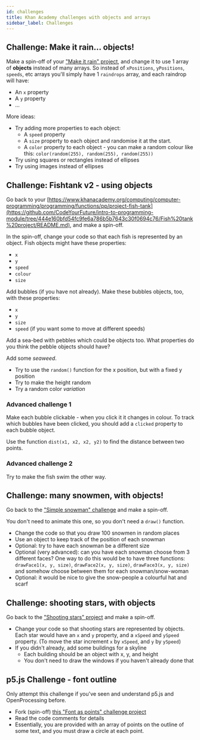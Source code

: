 ```yaml
---
id: challenges
title: Khan Academy challenges with objects and arrays
sidebar_label: Challenges
---
```


## Challenge: Make it rain... objects!

Make a spin-off of your ["Make it rain" project](https://www.khanacademy.org/computing/computer-programming/programming/arrays/pp/project-make-it-rain), and change it to use 1 array of **objects** instead of many arrays. So instead of `xPositions`, `yPositions`, `speeds`, etc arrays you'll simply have 1 `raindrops` array, and each raindrop will have:

- An `x` property
- A `y` property
- ...

More ideas:

- Try adding more properties to each object:
  - A `speed` property
  - A `size` property to each object and randomise it at the start.
  - A `color` property to each object - you can make a random colour like this: `color(random(255), random(255), random(255))`
- Try using squares or rectangles instead of ellipses
- Try using images instead of ellipses

## Challenge: Fishtank v2 - using objects

Go back to your [https://www.khanacademy.org/computing/computer-programming/programming/functions/pp/project-fish-tank](https://github.com/CodeYourFuture/intro-to-programming-module/tree/444e160bfd54fc9fe6a786b5b7643c30f0694c76/Fish%20tank%20project/README.md), and make a spin-off.

In the spin-off, change your code so that each fish is represented by an object. Fish objects might have these properties:

- `x`
- `y`
- `speed`
- `colour`
- `size`

Add bubbles \(if you have not already\). Make these bubbles objects, too, with these properties:

- `x`
- `y`
- `size`
- `speed` \(if you want some to move at different speeds\)

Add a sea-bed with pebbles which could be objects too. What properties do you think the pebble objects should have?

Add some _seaweed_.

- Try to use the `random()` function for the x position, but with a fixed y position
- Try to make the height random
- Try a random color _variation_

### Advanced challenge 1

Make each bubble clickable - when you click it it changes in colour. To track which bubbles have been clicked, you should add a `clicked` property to each bubble object.

Use the function `dist(x1, x2, x2, y2)` to find the distance between two points.

### Advanced challenge 2

Try to make the fish swim the other way.

## Challenge: many snowmen, with objects!

Go back to the ["Simple snowman" challenge](https://www.khanacademy.org/computing/computer-programming/programming/drawing-basics/pc/challenge-simple-snowman) and make a spin-off.

You don't need to animate this one, so you don't need a `draw()` function.

- Change the code so that you draw 100 snowmen in random places
- Use an object to keep track of the position of each snowman
- Optional: try to have each snowman be a different size
- Optional \(very advanced\): can you have each snowman choose from 3 different faces? One way to do this would be to have three functions: `drawFace1(x, y, size)`, `drawFace2(x, y, size)`, `drawFace3(x, y, size)` and somehow choose between them for each snowman/snow-woman
- Optional: it would be nice to give the snow-people a colourful hat and scarf

## Challenge: shooting stars, with objects

Go back to the ["Shooting stars" project](https://www.khanacademy.org/computing/computer-programming/programming/animation-basics/pp/project-shooting-star) and make a spin-off.

- Change your code so that shooting stars are represented by objects. Each star would have an `x` and `y` property, and a `xSpeed` and `ySpeed` property. \(To move the star increment `x` by `xSpeed`, and `y` by `ySpeed`\)
- If you didn't already, add some buildings for a skyline
  - Each building should be an object with x, y, and height
  - You don't need to draw the windows if you haven't already done that

## p5.js Challenge - font outline

Only attempt this challenge if you've seen and understand p5.js and OpenProcessing before.

- Fork \(spin-off\) [this "Font as points" challenge project](https://www.openprocessing.org/sketch/812356)
- Read the code comments for details
- Essentially, you are provided with an array of points on the outline of some text, and you must draw a circle at each point.
